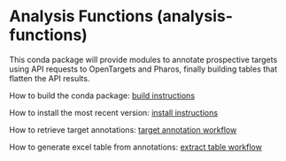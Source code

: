 # Analysis Functions (analysis-functions)

This conda package will provide modules to annotate prospective targets using API requests to OpenTargets and Pharos, finally building tables that flatten the API results.

How to build the conda package: [build instructions](docs/BUILD_INSTRUCTIONS.md)

How to install the most recent version: [install instructions](docs/install.md)

How to retrieve target annotations: [target annotation workflow](docs/TargetAnnotation_example.ipynb)

How to generate excel table from annotations: [extract table workflow](docs/ExtractTable_example.ipynb)